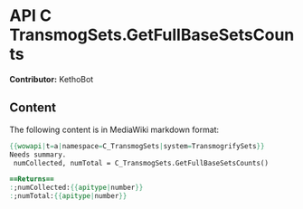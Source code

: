 # API C TransmogSets.GetFullBaseSetsCounts

**Contributor:** KethoBot

## Content

The following content is in MediaWiki markdown format:

```mediawiki
{{wowapi|t=a|namespace=C_TransmogSets|system=TransmogrifySets}}
Needs summary.
 numCollected, numTotal = C_TransmogSets.GetFullBaseSetsCounts()

==Returns==
:;numCollected:{{apitype|number}}
:;numTotal:{{apitype|number}}
```